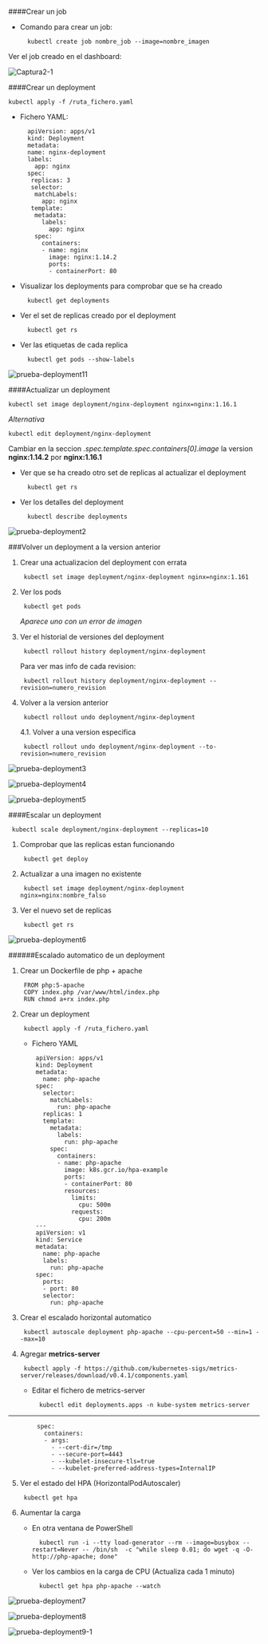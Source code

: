 ####Crear un job

- Comando para crear un job:

        kubectl create job nombre_job --image=nombre_imagen

Ver el job creado en el dashboard:

![Captura2-1](https://user-images.githubusercontent.com/92585491/157858776-2d385db2-43c2-4d2b-8ea0-2deb059b5ecf.png)

####Crear un deployment

    kubectl apply -f /ruta_fichero.yaml

- Fichero YAML:

        apiVersion: apps/v1
        kind: Deployment
        metadata:
        name: nginx-deployment
        labels:
          app: nginx
        spec:
         replicas: 3
         selector:
          matchLabels:
            app: nginx
         template:
          metadata:
            labels:
              app: nginx
          spec:
            containers:
            - name: nginx
              image: nginx:1.14.2
              ports:
              - containerPort: 80

- Visualizar los deployments para comprobar que se ha creado

        kubectl get deployments

- Ver el set de replicas creado por el deployment

        kubectl get rs

- Ver las etiquetas de cada replica

        kubectl get pods --show-labels

![prueba-deployment11](https://user-images.githubusercontent.com/92585491/158187872-d306cab7-8a9d-4f89-92ae-057f58abdc8b.png)

####Actualizar un deployment

    kubectl set image deployment/nginx-deployment nginx=nginx:1.16.1

   *Alternativa*
       
    kubectl edit deployment/nginx-deployment

   Cambiar en la seccion *.spec.template.spec.containers[0].image* la version **nginx:1.14.2** por **nginx:1.16.1** 

- Ver que se ha creado otro set de replicas al actualizar el deployment

        kubectl get rs

- Ver los detalles del deployment

        kubectl describe deployments

![prueba-deployment2](https://user-images.githubusercontent.com/92585491/158186733-5a6d2be0-06f1-44dd-a74b-76551f87c4b9.PNG)

###Volver un deployment a la version anterior

1. Crear una actualizacion del deployment con errata

        kubectl set image deployment/nginx-deployment nginx=nginx:1.161

2. Ver los pods

        kubectl get pods

    *Aparece uno con un error de imagen*

3. Ver el historial de versiones del deployment

        kubectl rollout history deployment/nginx-deployment

     Para ver mas info de cada revision:

        kubectl rollout history deployment/nginx-deployment --revision=numero_revision

4. Volver a la version anterior

        kubectl rollout undo deployment/nginx-deployment

      4.1. Volver a una version especifica

        kubectl rollout undo deployment/nginx-deployment --to-revision=numero_revision

![prueba-deployment3](https://user-images.githubusercontent.com/92585491/158186735-d7df96c7-0c0b-4a68-a254-644aa7e452a2.PNG)

![prueba-deployment4](https://user-images.githubusercontent.com/92585491/158186736-5cba1d89-f874-4576-bf6b-573be650e965.PNG)

![prueba-deployment5](https://user-images.githubusercontent.com/92585491/158186739-ec1d47bf-c3dd-4b4b-b637-c5ebc30abd2a.PNG)

####Escalar un deployment

     kubectl scale deployment/nginx-deployment --replicas=10

1. Comprobar que las replicas estan funcionando

        kubectl get deploy

2. Actualizar a una imagen no existente

        kubectl set image deployment/nginx-deployment nginx=nginx:nombre_falso

3. Ver el nuevo set de replicas

        kubectl get rs

![prueba-deployment6](https://user-images.githubusercontent.com/92585491/158186741-8dea7374-ade0-4c69-9c0f-dc04eeae3a09.PNG)


######Escalado automatico de un deployment

1. Crear un Dockerfile de php + apache

        FROM php:5-apache
        COPY index.php /var/www/html/index.php
        RUN chmod a+rx index.php

2. Crear un deployment 

        kubectl apply -f /ruta_fichero.yaml

     - Fichero YAML

            apiVersion: apps/v1
            kind: Deployment
            metadata:
              name: php-apache
            spec:
              selector:
                matchLabels:
                  run: php-apache
              replicas: 1
              template:
                metadata:
                  labels:
                    run: php-apache
                spec:
                  containers:
                  - name: php-apache
                    image: k8s.gcr.io/hpa-example
                    ports:
                    - containerPort: 80
                    resources:
                      limits:
                        cpu: 500m
                      requests:
                        cpu: 200m
            ---
            apiVersion: v1
            kind: Service
            metadata:
              name: php-apache
              labels:
                run: php-apache
            spec:
              ports:
              - port: 80
              selector:
                run: php-apache


3. Crear el escalado horizontal automatico

        kubectl autoscale deployment php-apache --cpu-percent=50 --min=1 --max=10

4. Agregar **metrics-server**

        kubectl apply -f https://github.com/kubernetes-sigs/metrics-server/releases/download/v0.4.1/components.yaml

    - Editar el fichero de metrics-server

            kubectl edit deployments.apps -n kube-system metrics-server 
* * *           
            spec:
              containers:
              - args:
                - --cert-dir=/tmp
                - --secure-port=4443
                - --kubelet-insecure-tls=true
                - --kubelet-preferred-address-types=InternalIP

5. Ver el estado del HPA (HorizontalPodAutoscaler)
  
        kubectl get hpa

6. Aumentar la carga

    - En otra ventana de PowerShell

            kubectl run -i --tty load-generator --rm --image=busybox --restart=Never -- /bin/sh  -c "while sleep 0.01; do wget -q -O- http://php-apache; done"

    - Ver los cambios en la carga de CPU (Actualiza cada 1 minuto)

            kubectl get hpa php-apache --watch

![prueba-deployment7](https://user-images.githubusercontent.com/92585491/158186742-a4e2bb1f-efa9-460e-876d-73af2ad507c4.PNG)

![prueba-deployment8](https://user-images.githubusercontent.com/92585491/158186744-22a66256-eaf3-4cd2-83a7-d45cf090ac78.PNG)

![prueba-deployment9-1](https://user-images.githubusercontent.com/92585491/158329192-245c11ce-90dd-435b-ad86-b9a6d8e35bf1.PNG)
